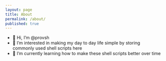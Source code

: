 ```yaml
---
layout: page
title: About
permalink: /about/
published: true
---
```

- 👋 Hi, I’m @provsh
- 👀 I’m interested in making my day to day life simple by storing commonly used shell scripts here
- 🌱 I’m currently learning how to make these shell scripts better over time
